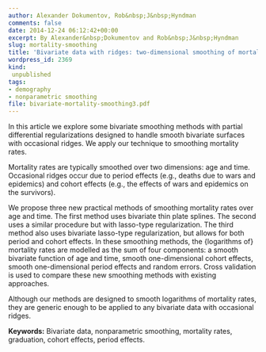 ```yaml
---
author: Alexander Dokumentov, Rob&nbsp;J&nbsp;Hyndman
comments: false
date: 2014-12-24 06:12:42+00:00
excerpt: By Alexander&nbsp;Dokumentov and Rob&nbsp;J&nbsp;Hyndman
slug: mortality-smoothing
title: 'Bivariate data with ridges: two-dimensional smoothing of mortality rates'
wordpress_id: 2369
kind:
 unpublished
tags:
- demography
- nonparametric smoothing
file: bivariate-mortality-smoothing3.pdf
---
```



In this article we explore some bivariate smoothing methods with partial differential regularizations designed to handle smooth bivariate surfaces with occasional ridges. We apply our technique to smoothing mortality rates.

Mortality rates are typically smoothed over two dimensions: age and time. Occasional ridges occur due to period effects (e.g., deaths due to wars and epidemics) and cohort effects (e.g., the effects of wars and epidemics on the survivors).

We propose three new practical methods of smoothing mortality rates over age and time. The first method uses bivariate thin plate splines. The second uses a similar procedure but with lasso-type regularization. The third method also uses bivariate lasso-type regularization, but allows for both period and cohort effects. In these smoothing methods, the {logarithms of} mortality rates are modelled as the sum of four components: a smooth bivariate function of age and time, smooth one-dimensional cohort effects, smooth one-dimensional period effects and random errors. Cross validation is used to compare these new smoothing methods with existing approaches.

Although our methods are designed to smooth logarithms of mortality rates, they are generic enough to be applied to any bivariate data with occasional ridges.

**Keywords:** Bivariate data, nonparametric smoothing, mortality rates, graduation, cohort effects, period effects.


